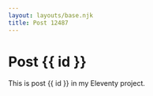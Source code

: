 ```yaml
---
layout: layouts/base.njk
title: Post 12487
---
```


# Post {{ id }}

This is post {{ id }} in my Eleventy project.
